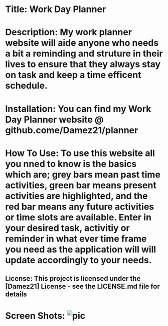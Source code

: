 # Title: Work Day Planner

# Description: My work planner website will aide anyone who needs a bit a reminding and struture in their lives to ensure that they always stay on task and keep a time efficent schedule.

# Installation: You can find my Work Day Planner website @ github.come/Damez21/planner 

# How To Use: To use this website all you nned to know is the basics which are; grey bars mean past time activities, green bar means present activities are highlighted, and the red bar means any future activities or time slots are available. Enter in your desired task, activitiy or reminder in what ever time frame you need as the application will will update accordingly to your needs.

## License: This project is licensed under the [Damez21] License - see the LICENSE.md file for details

# Screen Shots: ![pic]()